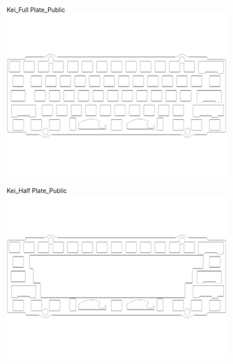 <br/>Kei_Full Plate_Public <br/>![image](./Kei_Full%20Plate_Public%20.png)<br/>
<br/>Kei_Half Plate_Public <br/>![image](./Kei_Half%20Plate_Public%20.png)<br/>
